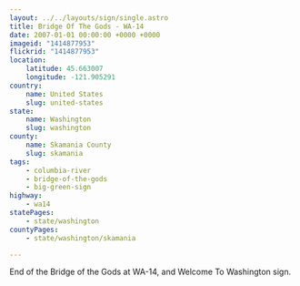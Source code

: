 ```yaml
---
layout: ../../layouts/sign/single.astro
title: Bridge Of The Gods - WA-14
date: 2007-01-01 00:00:00 +0000 +0000
imageid: "1414877953"
flickrid: "1414877953"
location:
    latitude: 45.663007
    longitude: -121.905291
country:
    name: United States
    slug: united-states
state:
    name: Washington
    slug: washington
county:
    name: Skamania County
    slug: skamania
tags:
    - columbia-river
    - bridge-of-the-gods
    - big-green-sign
highway:
    - wa14
statePages:
    - state/washington
countyPages:
    - state/washington/skamania

---
```

End of the Bridge of the Gods at WA-14, and Welcome To Washington sign.
